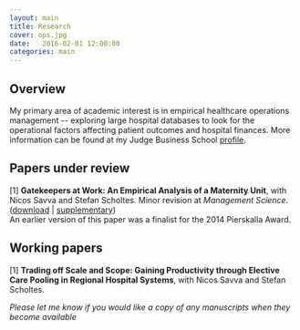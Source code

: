 ```yaml
---
layout: main
title: Research
cover: ops.jpg
date:   2016-02-01 12:00:00
categories: main
---
```


## Overview

My primary area of academic interest is in empirical healthcare operations management -- exploring large hospital databases to look for the operational factors affecting patient outcomes and hospital finances.
More information can be found at my Judge Business School [profile](http://www.jbs.cam.ac.uk/programmes/research-programmes/current-phd-students-a-z/michael-freeman/).

## Papers under review

[1] **Gatekeepers at Work: An Empirical Analysis of a Maternity Unit**, with Nicos Savva and Stefan Scholtes.
Minor revision at *Management Science*.&nbsp; ([download](articles/gatekeepersatwork_feb2016.pdf) | [supplementary](articles/supplementary_gatekeepersatwork_feb2016.pdf))
<br>An earlier version of this paper was a finalist for the 2014 Pierskalla Award.

## Working papers

[1] **Trading off Scale and Scope: Gaining Productivity through Elective Care Pooling in Regional Hospital Systems**, with Nicos Savva and Stefan Scholtes.

*Please let me know if you would like a copy of any manuscripts when they become available*